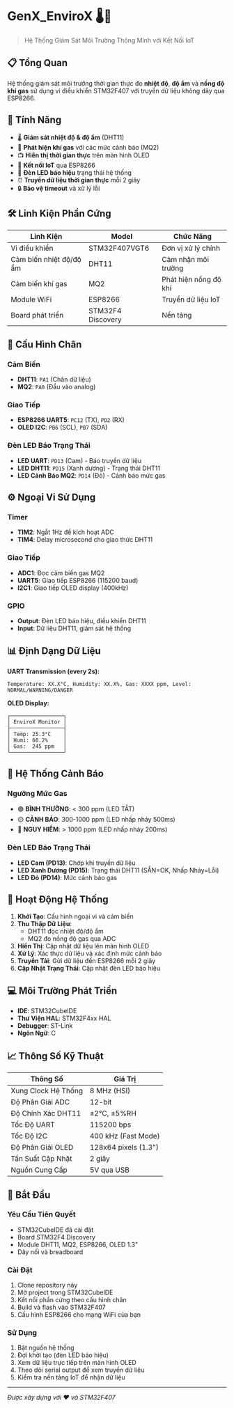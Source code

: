 # GenX_EnviroX 🌡️💨

> Hệ Thống Giám Sát Môi Trường Thông Minh với Kết Nối IoT

## 📋 Tổng Quan

Hệ thống giám sát môi trường thời gian thực đo **nhiệt độ**, **độ ẩm** và **nồng độ khí gas** sử dụng vi điều khiển STM32F407 với truyền dữ liệu không dây qua ESP8266.

## 🚀 Tính Năng

- 🌡️ **Giám sát nhiệt độ & độ ẩm** (DHT11)
- 💨 **Phát hiện khí gas** với các mức cảnh báo (MQ2)
- 📺 **Hiển thị thời gian thực** trên màn hình OLED
- 📡 **Kết nối IoT** qua ESP8266
- 🚨 **Đèn LED báo hiệu** trạng thái hệ thống
- ⏰ **Truyền dữ liệu thời gian thực** mỗi 2 giây
- 🔒 **Bảo vệ timeout** và xử lý lỗi

## 🛠️ Linh Kiện Phần Cứng

| Linh Kiện | Model | Chức Năng |
|-----------|-------|-----------|
| Vi điều khiển | STM32F407VGT6 | Đơn vị xử lý chính |
| Cảm biến nhiệt độ/độ ẩm | DHT11 | Cảm nhận môi trường |
| Cảm biến khí gas | MQ2 | Phát hiện nồng độ khí |
| Module WiFi | ESP8266 | Truyền dữ liệu IoT |
| Board phát triển | STM32F4 Discovery | Nền tảng |

## 📌 Cấu Hình Chân

### Cảm Biến
- **DHT11**: `PA1` (Chân dữ liệu)
- **MQ2**: `PA0` (Đầu vào analog)

### Giao Tiếp
- **ESP8266 UART5**: `PC12` (TX), `PD2` (RX)
- **OLED I2C**: `PB6` (SCL), `PB7` (SDA)

### Đèn LED Báo Trạng Thái
- **LED UART**: `PD13` (Cam) - Báo truyền dữ liệu
- **LED DHT11**: `PD15` (Xanh dương) - Trạng thái DHT11
- **LED Cảnh Báo MQ2**: `PD14` (Đỏ) - Cảnh báo mức gas

## ⚙️ Ngoại Vi Sử Dụng

### Timer
- **TIM2**: Ngắt 1Hz để kích hoạt ADC
- **TIM4**: Delay microsecond cho giao thức DHT11

### Giao Tiếp
- **ADC1**: Đọc cảm biến gas MQ2
- **UART5**: Giao tiếp ESP8266 (115200 baud)
- **I2C1**: Giao tiếp OLED display (400kHz)

### GPIO
- **Output**: Đèn LED báo hiệu, điều khiển DHT11
- **Input**: Dữ liệu DHT11, giám sát hệ thống

## 📊 Định Dạng Dữ Liệu

**UART Transmission (every 2s):**
```
Temperature: XX.X°C, Humidity: XX.X%, Gas: XXXX ppm, Level: NORMAL/WARNING/DANGER
```

**OLED Display:**
```
┌─────────────────┐
│ EnviroX Monitor │
├─────────────────┤
│ Temp: 25.3°C    │
│ Humi: 60.2%     │
│ Gas:  245 ppm   │
└─────────────────┘
```

## 🚨 Hệ Thống Cảnh Báo

### Ngưỡng Mức Gas
- 🟢 **BÌNH THƯỜNG**: < 300 ppm (LED TẮT)
- 🟡 **CẢNH BÁO**: 300-1000 ppm (LED nhấp nháy 500ms)
- 🔴 **NGUY HIỂM**: > 1000 ppm (LED nhấp nháy 200ms)

### Đèn LED Báo Trạng Thái
- **LED Cam (PD13)**: Chớp khi truyền dữ liệu
- **LED Xanh Dương (PD15)**: Trạng thái DHT11 (SẮN=OK, Nhấp Nháy=Lỗi)
- **LED Đỏ (PD14)**: Mức cảnh báo gas

## 🔄 Hoạt Động Hệ Thống

1. **Khởi Tạo**: Cấu hình ngoại vi và cảm biến
2. **Thu Thập Dữ Liệu**: 
   - DHT11 đọc nhiệt độ/độ ẩm
   - MQ2 đo nồng độ gas qua ADC
3. **Hiển Thị**: Cập nhật dữ liệu lên màn hình OLED
4. **Xử Lý**: Xác thực dữ liệu và xác định mức cảnh báo
5. **Truyền Tải**: Gửi dữ liệu đến ESP8266 mỗi 2 giây
6. **Cập Nhật Trạng Thái**: Cập nhật đèn LED báo hiệu

## 💻 Môi Trường Phát Triển

- **IDE**: STM32CubeIDE
- **Thư Viện HAL**: STM32F4xx HAL
- **Debugger**: ST-Link
- **Ngôn Ngữ**: C

## 📈 Thông Số Kỹ Thuật

| Thông Số | Giá Trị |
|-----------|---------|
| Xung Clock Hệ Thống | 8 MHz (HSI) |
| Độ Phân Giải ADC | 12-bit |
| Độ Chính Xác DHT11 | ±2°C, ±5%RH |
| Tốc Độ UART | 115200 bps |
| Tốc Độ I2C | 400 kHz (Fast Mode) |
| Độ Phân Giải OLED | 128x64 pixels (1.3") |
| Tần Suất Cập Nhật | 2 giây |
| Nguồn Cung Cấp | 5V qua USB |

## 🚀 Bắt Đầu

### Yêu Cầu Tiên Quyết
- STM32CubeIDE đã cài đặt
- Board STM32F4 Discovery
- Module DHT11, MQ2, ESP8266, OLED 1.3"
- Dây nối và breadboard

### Cài Đặt
1. Clone repository này
2. Mở project trong STM32CubeIDE
3. Kết nối phần cứng theo cấu hình chân
4. Build và flash vào STM32F407
5. Cấu hình ESP8266 cho mạng WiFi của bạn

### Sử Dụng
1. Bật nguồn hệ thống
2. Đợi khởi tạo (đèn LED báo hiệu)
3. Xem dữ liệu trực tiếp trên màn hình OLED
4. Theo dõi serial output để xem truyền dữ liệu
5. Kiểm tra nền tảng IoT để nhận dữ liệu

---
*Được xây dựng với ❤️ và STM32F407*
